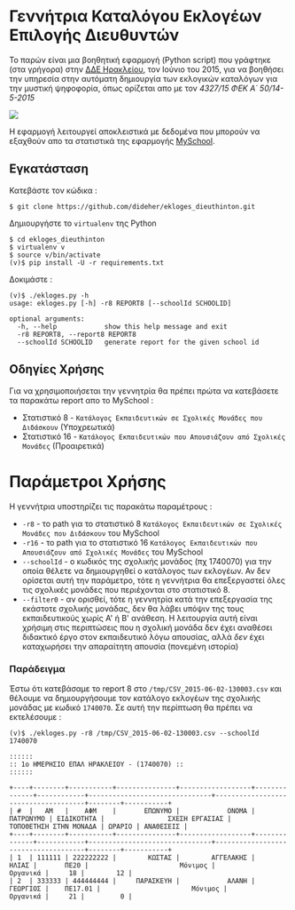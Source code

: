 # Γεννήτρια Καταλόγου Εκλογέων Επιλογής Διευθυντών

Το παρών είναι μια βοηθητική εφαρμογή (Python script) που γράφτηκε (στα γρήγορα) στην [ΔΔΕ Ηρακλείου](http://dide.ira.sch.gr),
τον Ιούνιο του 2015, για να βοηθήσει την υπηρεσία στην αυτόματη δημιουργία των εκλογικών καταλόγων για την μυστική ψηφοφορία,
όπως ορίζεται απο με τον _4327/15 ΦΕΚ Α΄ 50/14-5-2015_

![](https://github.com/dideher/ekloges_dieuthinton/blob/master/images/db784521dc06fa3e716660840522ac2c.jpg)

Η εφαρμογή λειτουργεί αποκλειστικά με δεδομένα που μπορούν να εξαχθούν απο τα στατιστικά της εφαρμογής [MySchool](https://myschool.sch.gr/).


## Εγκατάσταση

Κατεβάστε τον κώδικα :

```
$ git clone https://github.com/dideher/ekloges_dieuthinton.git
```

Δημιουργήστε το `virtualenv` της Python

```
$ cd ekloges_dieuthinton
$ virtualenv v
$ source v/bin/activate
(v)$ pip install -U -r requirements.txt
```

Δοκιμάστε :

```
(v)$ ./ekloges.py -h
usage: ekloges.py [-h] -r8 REPORT8 [--schoolId SCHOOLID]

optional arguments:
  -h, --help            show this help message and exit
  -r8 REPORT8, --report8 REPORT8
  --schoolId SCHOOLID   generate report for the given school id
```

## Οδηγίες Χρήσης

Για να χρησιμοποιήσεται την γεννητρία θα πρέπει πρώτα να κατεβάσετε τα παρακάτω report απο το MySchool :

* Στατιστικό 8 - `Κατάλογος Εκπαιδευτικών σε Σχολικές Μονάδες που Διδάσκουν` (Υποχρεωτικά)
* Στατιστικό 16 - `Κατάλογος Εκπαιδευτικών που Απουσιάζουν από Σχολικές Μονάδες` (Προαιρετικά)

# Παράμετροι Χρήσης

Η γεννήτρια υποστηρίζει τις παρακάτω παραμέτρους :

* `-r8` - το path για το στατιστικό 8 `Κατάλογος Εκπαιδευτικών σε Σχολικές Μονάδες που Διδάσκουν` του MySchool
* `-r16` - το path για το στατιστικό 16 `Κατάλογος Εκπαιδευτικών που Απουσιάζουν από Σχολικές Μονάδες` του MySchool
* `--schoolId` - ο κωδικός της σχολικής μονάδος (πχ 1740070) για την οποία θέλετε να δημιουργηθεί ο κατάλογος των εκλογέων.
  Αν δεν ορίσεται αυτή την παράμετρο, τότε η γεννήτρια θα επεξεργαστεί όλες τις σχολικές μονάδες που περιέχονται στο στατιστικό 8.
* `--filter0` - αν ορισθεί, τότε η γεννητρία κατά την επεξεργασία της εκάστοτε σχολικής μονάδας, δεν θα λάβει υπόψιν της τους
 εκπαιδευτικούς χωρίς Α' ή Β' ανάθεση. Η λειτουργία αυτή είναι χρήσιμη στις περιπτώσεις που η σχολική μονάδα δεν έχει αναθέσει
 διδακτικό έργο στον εκπαιδευτικό λόγω απουσίας, αλλά *δεν* έχει καταχωρήσει την απαραίτητη απουσία (πονεμένη ιστορία)

### Παράδειγμα

Έστω ότι κατεβάσαμε το report 8 στο `/tmp/CSV_2015-06-02-130003.csv` και θέλουμε να δημιουργήσουμε τον κατάλογο εκλογέων της σχολικής μονάδας με κωδικό `1740070`. Σε αυτή την περίπτωση θα πρέπει να εκτελέσουμε :

```
(v)$ ./ekloges.py -r8 /tmp/CSV_2015-06-02-130003.csv --schoolId 1740070

::::::
:: 1ο ΗΜΕΡΗΣΙΟ ΕΠΑΛ ΗΡΑΚΛΕΙΟΥ - (1740070) ::
::::::

+----+--------+-----------+---------------+------------------+--------------+------------+-------------------------------+-------------------------------------+--------+-----------+
| #  |   ΑΜ   |    ΑΦΜ    |       ΕΠΩΝΥΜΟ |            ΟΝΟΜΑ |    ΠΑΤΡΩΝΥΜΟ | ΕΙΔΙΚΟΤΗΤΑ |                ΣΧΕΣΗ ΕΡΓΑΣΙΑΣ |              ΤΟΠΟΘΕΤΗΣΗ ΣΤΗΝ ΜΟΝΑΔΑ | ΩΡΑΡΙΟ | ΑΝΑΘΕΣΕΙΣ |
+----+--------+-----------+---------------+------------------+--------------+------------+-------------------------------+-------------------------------------+--------+-----------+
| 1  | 111111 | 222222222 |        ΚΩΣΤΑΣ |        ΑΓΓΕΛΑΚΗΣ |        ΗΛΙΑΣ |       ΠΕ20 |                       Μόνιμος |                            Οργανικά |     18 |        12 |
| 2  | 333333 | 444444444 |     ΠΑΡΑΣΚΕΥΗ |            ΑΛΑΝΗ |     ΓΕΩΡΓΙΟΣ |    ΠΕ17.01 |                       Μόνιμος |                            Οργανικά |     21 |         0 |
```

